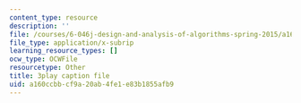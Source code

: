 ```yaml
---
content_type: resource
description: ''
file: /courses/6-046j-design-and-analysis-of-algorithms-spring-2015/a160ccbbcf9a20ab4fe1e83b1855afb9_0CdxkgAjsDA.srt
file_type: application/x-subrip
learning_resource_types: []
ocw_type: OCWFile
resourcetype: Other
title: 3play caption file
uid: a160ccbb-cf9a-20ab-4fe1-e83b1855afb9
---
```

